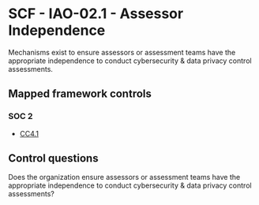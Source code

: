 # SCF - IAO-02.1 - Assessor Independence
Mechanisms exist to ensure assessors or assessment teams have the appropriate independence to conduct cybersecurity & data privacy control assessments. 
## Mapped framework controls
### SOC 2
- [CC4.1](../soc2/cc41.md)
  
## Control questions
Does the organization ensure assessors or assessment teams have the appropriate independence to conduct cybersecurity & data privacy control assessments? 
  